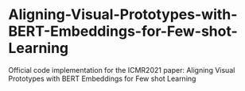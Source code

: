 # Aligning-Visual-Prototypes-with-BERT-Embeddings-for-Few-shot-Learning

Official code implementation for the ICMR2021 paper: Aligning Visual Prototypes with BERT Embeddings for Few shot Learning

